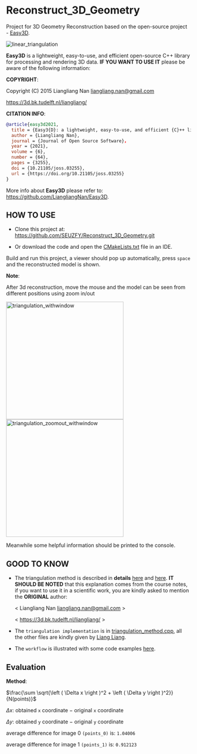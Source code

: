 # Reconstruct_3D_Geometry

Project for 3D Geometry Reconstruction based on the open-source project - [Easy3D](
https://github.com/LiangliangNan/Easy3D).

![linear_triangulation](https://user-images.githubusercontent.com/72781910/169713033-495cbd47-6f78-48f0-a8e2-154f89df5432.gif)

**Easy3D** is a lightweight, easy-to-use, and efficient open-source C++ library for processing and rendering 3D data. **IF YOU WANT TO USE IT** please be aware of the following information:

**COPYRIGHT**:

Copyright (C) 2015 Liangliang Nan <liangliang.nan@gmail.com>

https://3d.bk.tudelft.nl/liangliang/


**CITATION INFO**:
```BibTeX
@article{easy3d2021,
  title = {Easy3{D}: a lightweight, easy-to-use, and efficient {C}++ library for processing and rendering 3{D} data},
  author = {Liangliang Nan},
  journal = {Journal of Open Source Software}，
  year = {2021},
  volume = {6},
  number = {64},
  pages = {3255},
  doi = {10.21105/joss.03255},
  url = {https://doi.org/10.21105/joss.03255}
}
```

More info about **Easy3D** please refer to: https://github.com/LiangliangNan/Easy3D.

## HOW TO USE

* Clone this project at: https://github.com/SEUZFY/Reconstruct_3D_Geometry.git

* Or download the code and open the [CMakeLists.txt](https://github.com/SEUZFY/Reconstruct_3D_Geometry/blob/master/CMakeLists.txt) file in an IDE.

Build and run this project, a viewer should pop up automatically, press `space` and the reconstructed model is shown.

**Note**: 

After 3d reconstruction, move the mouse and the model can be seen from different positions using zoom in/out

<p float="left">
  <img width="320" alt="triangulation_withwindow" src="https://user-images.githubusercontent.com/72781910/169711724-cd59f57a-bbb5-473d-a6f1-98b47df225ba.PNG">
  <img width="320" alt="triangulation_zoomout_withwindow" src="https://user-images.githubusercontent.com/72781910/169691743-fa836ec5-dee1-4947-9707-d12a012e9f61.png">
</p>

Meanwhile some helpful information should be printed to the console.

## GOOD TO KNOW

* The triangulation method is described in **details** [here](https://3d.bk.tudelft.nl/courses/geo1016/handouts/04-reconstruct_3D_geometry.pdf) and [here](https://3d.bk.tudelft.nl/courses/geo1016/handouts/03-epipolar_geometry.pdf). **IT SHOULD BE NOTED** that this explanation comes from the course notes, if you want to use it in a scientific work, you are kindly asked to mention the **ORIGINAL** author: 
  
  < Liangliang Nan <liangliang.nan@gmail.com> >
  
  < https://3d.bk.tudelft.nl/liangliang/ > 

* The `triangulation implementation` is in [triangulation_method.cpp](https://github.com/SEUZFY/Reconstruct_3D_Geometry/blob/master/Triangulation/triangulation_method.cpp), all the other files are kindly given by [Liang Liang](https://3d.bk.tudelft.nl/liangliang/).

* The `workflow` is illustrated with some code examples [here](https://github.com/SEUZFY/Reconstruct_3D_Geometry/blob/master/Triangulation_materials/3DGeometry_from_2images_workflow.pdf).

## Evaluation

**Method**:

$\frac{\sum \sqrt{\left ( \Delta x \right )^2 + \left ( \Delta y \right )^2}}{N(points)}$

$\Delta x$: obtained `x` coordinate $-$ original `x` coordinate

$\Delta y$: obtained `y` coordinate $-$ original `y` coordinate

average difference for image 0 `(points_0)` is:
`1.04006`

average difference for image 1 `(points_1)` is:
`0.912123`

